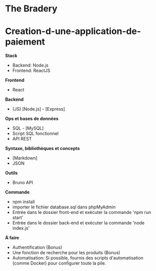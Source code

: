 # The Bradery
# Creation-d-une-application-de-paiement
**Stack**

- Backend: Node.js
- Frontend: ReactJS

**Frontend**

- React

**Backend**

- (JS) [Node.js] - [Express]

**Ops et bases de données**

- SQL - [MySQL]
- Script SQL fonctionnel
- API REST

**Syntaxe, bibliothèques et concepts**

- [Markdown]
- JSON

**Outils**

- Bruno API

**Commande**

 - npm install
 - importer le fichier database.sql dans phpMyAdmin 
 - Entrée dans le dossier front-end et exécuter la commande 'npm run start'
 - Entrée dans le dossier back-end et exécuter la commande 'node index.js'

**À faire**

- Authentification (Bonus)
- Une fonction de recherche pour les produits (Bonus)
- Automatisation: Si possible, fournis des scripts d'automatisation (comme Docker) pour configurer toute la pile.
